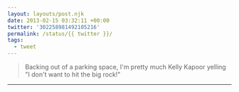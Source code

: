 ```yaml
---
layout: layouts/post.njk
date: 2013-02-15 03:32:11 +00:00
twitter: '302258981492105216'
permalink: /status/{{ twitter }}/
tags: 
  - tweet
---
```


> Backing out of a parking space, I'm pretty much Kelly Kapoor yelling "I don't want to hit the big rock!"

---
